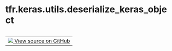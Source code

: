 <div itemscope itemtype="http://developers.google.com/ReferenceObject">
<meta itemprop="name" content="tfr.keras.utils.deserialize_keras_object" />
<meta itemprop="path" content="Stable" />
</div>

# tfr.keras.utils.deserialize_keras_object

<!-- Insert buttons and diff -->

<table class="tfo-notebook-buttons tfo-api nocontent" align="left">
<td>
  <a target="_blank" href="https://github.com/tensorflow/ranking/tree/master/tensorflow_ranking/python/keras/utils.py#L20-L30">
    <img src="https://www.tensorflow.org/images/GitHub-Mark-32px.png" />
    View source on GitHub
  </a>
</td>
</table>

<pre class="devsite-click-to-copy prettyprint lang-py tfo-signature-link">
<code>tfr.keras.utils.deserialize_keras_object(
    config,
    module_objects=None,
    custom_objects=None,
    printable_module_name=None
)
</code></pre>

<!-- Placeholder for "Used in" -->
